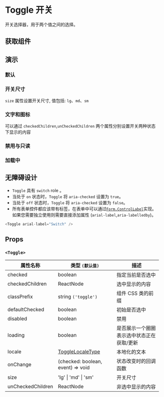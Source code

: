 # Toggle 开关

开关选择器，用于两个值之间的选择。

## 获取组件

<!--{include:<import-guide>}-->

## 演示

### 默认

<!--{include:`basic.md`}-->

### 开关尺寸

`size` 属性设置开关尺寸, 值包括: `lg`、`md`、`sm`

<!--{include:`size.md`}-->

### 文字和图标

可以通过 `checkedChildren`,`unCheckedChildren` 两个属性分别设置开关两种状态下显示的内容

<!--{include:`inner.md`}-->

### 禁用与只读

<!--{include:`disabled.md`}-->

### 加载中

<!--{include:`loading.md`}-->

## 无障碍设计

- `Toggle` 具有 `switch` role 。
- 当处于 `on` 状态时，`Toggle` 将 `aria-checked` 设置为 `true`。
- 当处于 `off` 状态时，`Toggle` 将 `aria-checked` 设置为 `false`。
- 所有表单控件都应该带有标签，在表单中可以通过[`Form.ControlLabel`](/zh/components/form#Accessibility)实现。如果您需要独立使用则需要直接添加属性 (`arial-label`,`aria-labelledby`)。

```js
<Toggle arial-label="Switch" />
```

## Props

### `<Toggle>`

| 属性名称          | 类型 `(默认值)`                            | 描述                                      |
| ----------------- | ------------------------------------------ | ----------------------------------------- |
| checked           | boolean                                    | 指定当前是否选中                          |
| checkedChildren   | ReactNode                                  | 选中显示的内容                            |
| classPrefix       | string `('toggle')`                        | 组件 CSS 类的前缀                         |
| defaultChecked    | boolean                                    | 初始是否选中                              |
| disabled          | boolean                                    | 禁用                                      |
| loading           | boolean                                    | 是否展示一个圈圈表示选中状态正在获取/更新 |
| locale            | [ToggleLocaleType](/zh/guide/i18n/#toggle) | 本地化的文本                              |
| onChange          | (checked: boolean, event) => void          | 状态改变时的回调函数                      |
| size              | 'lg' &#124; 'md' &#124; 'sm'               | 开关尺寸                                  |
| unCheckedChildren | ReactNode                                  | 非选中显示的内容                          |
